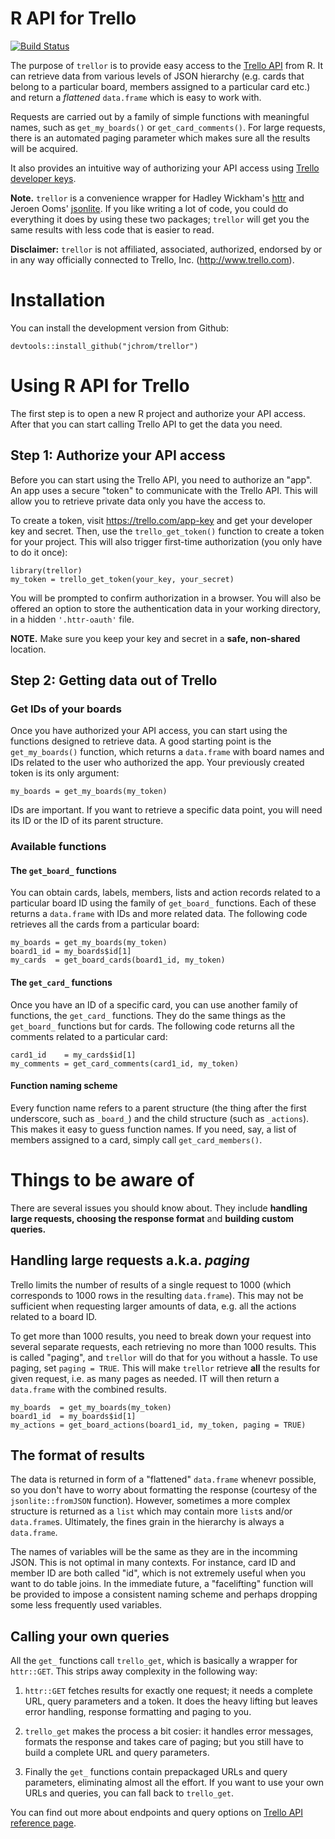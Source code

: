 # R API for Trello

[![Build Status](https://travis-ci.org/jchrom/trellor.svg?branch=master)](https://travis-ci.org/jchrom/trellor)

The purpose of `trellor` is to provide easy access to the [Trello API](https://developers.trello.com/) from R. It can retrieve data from various levels of JSON hierarchy (e.g. cards that belong to a particular board, members assigned to a particular card etc.) and return a *flattened* `data.frame` which is easy to work with.

Requests are carried out by a family of simple functions with meaningful names, such as `get_my_boards()` or `get_card_comments()`. For large requests, there is an automated paging parameter which makes sure all the results will be acquired.

It also provides an intuitive way of authorizing your API access using [Trello developer keys](https://trello.com/app-key).

**Note.** `trellor` is a convenience wrapper for Hadley Wickham's [httr](https://cran.r-project.org/web/packages/httr/index.html) and Jeroen Ooms' [jsonlite](https://cran.r-project.org/web/packages/jsonlite/index.html). If you like writing a lot of code, you could do everything it does by using these two packages; `trellor` will get you the same results with less code that is easier to read.

**Disclaimer:** `trellor` is not affiliated, associated, authorized, endorsed by or in any way officially connected to Trello, Inc. (<http://www.trello.com>).

# Installation

You can install the development version from Github:

```{r, eval=FALSE, include=TRUE}
devtools::install_github("jchrom/trellor")
```

# Using R API for Trello

The first step is to open a new R project and authorize your API access. After that you can start calling Trello API to get the data you need.

## Step 1: Authorize your API access

Before you can start using the Trello API, you need to authorize an "app". An app uses a secure "token" to communicate with the Trello API. This will allow you to retrieve private data only you have the access to.

To create a token, visit <https://trello.com/app-key> and get your developer key and secret. Then, use the `trello_get_token()` function to create a token for your project. This will also trigger first-time authorization (you only have to do it once):

```{r, eval=FALSE, include=TRUE}
library(trellor)
my_token = trello_get_token(your_key, your_secret)
```

You will be prompted to confirm authorization in a browser. You will also be offered an option to store the authentication data in your working directory, in a hidden `'.httr-oauth'` file.

**NOTE.** Make sure you keep your key and secret in a **safe, non-shared** location.

## Step 2: Getting data out of Trello

### Get IDs of your boards

Once you have authorized your API access, you can start using the functions designed to retrieve data. A good starting point is the `get_my_boards()` function, which returns a `data.frame` with board names and IDs related to the user who authorized the app. Your previously created token is its only argument:

```{r, eval=FALSE, include=TRUE}
my_boards = get_my_boards(my_token)
```

IDs are important. If you want to retrieve a specific data point, you will need its ID or the ID of its parent structure.

### Available functions

#### The `get_board_` functions

You can obtain cards, labels, members, lists and action records related to a particular board ID using the family of `get_board_` functions. Each of these returns a `data.frame` with IDs and more related data. The following code retrieves all the cards from a particular board:

```{r, eval=FALSE, include=TRUE}
my_boards = get_my_boards(my_token)
board1_id = my_boards$id[1]
my_cards  = get_board_cards(board1_id, my_token)
```

#### The `get_card_` functions

Once you have an ID of a specific card, you can use another family of functions, the `get_card_` functions. They do the same things as the `get_board_` functions but for cards. The following code returns all the comments related to a particular card:

```{r, eval=FALSE, include=TRUE}
card1_id    = my_cards$id[1]
my_comments = get_card_comments(card1_id, my_token)
```

#### Function naming scheme

Every function name refers to a parent structure (the thing after the first underscore, such as `_board_`) and the child structure (such as `_actions`). This makes it easy to guess function names. If you need, say, a list of members assigned to a card, simply call `get_card_members()`.

# Things to be aware of

There are several issues you should know about. They include **handling large requests, choosing the response format** and **building custom queries.**

## Handling large requests a.k.a. *paging*

Trello limits the number of results of a single request to 1000 (which corresponds to 1000 rows in the resulting `data.frame`). This may not be sufficient when requesting larger amounts of data, e.g. all the actions related to a board ID.

To get more than 1000 results, you need to break down your request into several separate requests, each retrieving no more than 1000 results. This is called "paging", and `trellor` will do that for you without a hassle. To use paging, set `paging = TRUE`. This will make `trellor` retrieve **all** the results for given request, i.e. as many pages as needed. IT will then return a `data.frame` with the combined results.

```{r, eval=FALSE, include=TRUE}
my_boards  = get_my_boards(my_token)
board1_id  = my_boards$id[1]
my_actions = get_board_actions(board1_id, my_token, paging = TRUE)
```

## The format of results

The data is returned in form of a "flattened" `data.frame` whenevr possible, so you don't have to worry about formatting the response (courtesy of the `jsonlite::fromJSON` function). However, sometimes a more complex structure is returned as a `list` which may contain more `list`s and/or `data.frame`s. Ultimately, the fines grain in the hierarchy is always a `data.frame`.

The names of variables will be the same as they are in the incomming JSON. This is not optimal in many contexts. For instance, card ID and member ID are both called "id", which is not extremely useful when you want to do table joins. In the immediate future, a "facelifting" function will be provided to impose a consistent naming scheme and perhaps dropping some less frequently used variables.

## Calling your own queries

All the `get_` functions call `trello_get`, which is basically a wrapper for `httr::GET`. This strips away complexity in the following way:

1. `httr::GET` fetches results for exactly one request; it needs a complete URL, query parameters and a token. It does the heavy lifting but leaves error handling, response formatting and paging to you.

2. `trello_get` makes the process a bit cosier: it handles error messages, formats the response and takes care of paging; but you still have to build a complete URL and query parameters.

3. Finally the `get_` functions contain prepackaged URLs and query parameters, eliminating almost all the effort. If you want to use your own URLs and queries, you can fall back to `trello_get`.

You can find out more about endpoints and query options on [Trello API reference page](https://developers.trello.com/advanced-reference).

